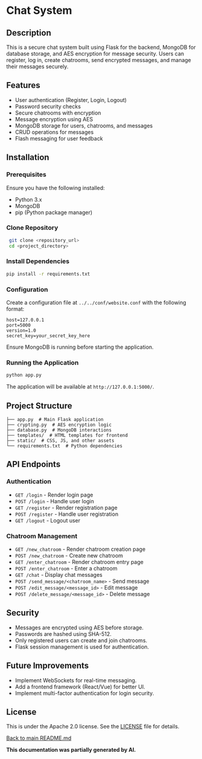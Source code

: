 # Chat System

## Description

This is a secure chat system built using Flask for the backend, MongoDB for database storage, and AES encryption for message security. Users can register, log in, create chatrooms, send encrypted messages, and manage their messages securely.

## Features

- User authentication (Register, Login, Logout)
- Password security checks
- Secure chatrooms with encryption
- Message encryption using AES
- MongoDB storage for users, chatrooms, and messages
- CRUD operations for messages
- Flash messaging for user feedback

## Installation

### Prerequisites

Ensure you have the following installed:
- Python 3.x
- MongoDB
- pip (Python package manager)

### Clone Repository

```bash
 git clone <repository_url>
 cd <project_directory>
```

### Install Dependencies

```bash
pip install -r requirements.txt
```

### Configuration

Create a configuration file at `../../conf/website.conf` with the following format:
```
host=127.0.0.1
port=5000
version=1.0
secret_key=your_secret_key_here
```

Ensure MongoDB is running before starting the application.

### Running the Application

```bash
python app.py
```
The application will be available at `http://127.0.0.1:5000/`.

## Project Structure

```
├── app.py  # Main Flask application
├── crypting.py  # AES encryption logic
├── database.py  # MongoDB interactions
├── templates/  # HTML templates for frontend
├── static/  # CSS, JS, and other assets
└── requirements.txt  # Python dependencies
```

## API Endpoints

### Authentication

- `GET /login` - Render login page
- `POST /login` - Handle user login
- `GET /register` - Render registration page
- `POST /register` - Handle user registration
- `GET /logout` - Logout user

### Chatroom Management

- `GET /new_chatroom` - Render chatroom creation page
- `POST /new_chatroom` - Create new chatroom
- `GET /enter_chatroom` - Render chatroom entry page
- `POST /enter_chatroom` - Enter a chatroom
- `GET /chat` - Display chat messages
- `POST /send_message/<chatroom_name>` - Send message
- `POST /edit_message/<message_id>` - Edit message
- `POST /delete_message/<message_id>` - Delete message

## Security

- Messages are encrypted using AES before storage.
- Passwords are hashed using SHA-512.
- Only registered users can create and join chatrooms.
- Flask session management is used for authentication.

## Future Improvements

- Implement WebSockets for real-time messaging.
- Add a frontend framework (React/Vue) for better UI.
- Implement multi-factor authentication for login security.

## License

This is under the Apache 2.0 license. See the [LICENSE](../../LICENSE) file for details.

[Back to main README.md](../../README.md)

**This documentation was partially generated by AI.**